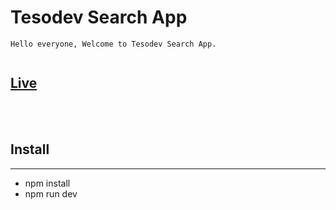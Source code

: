 # Tesodev Search App

``` 
Hello everyone, Welcome to Tesodev Search App.


```
 ## [Live](https://tesodev-search-app.netlify.app/)



<br></br>
## Install
---
- npm install
- npm run dev







